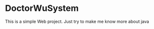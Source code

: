 DoctorWuSystem
==============

This is a simple Web project. Just try to make me know more about  java
